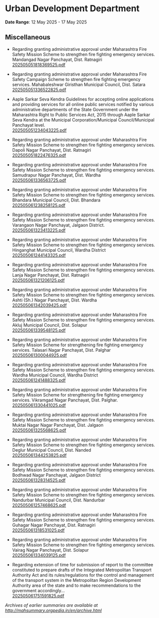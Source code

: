 # Urban Development Department

**Date Range**: 12 May 2025 - 17 May 2025


## Miscellaneous
- Regarding granting administrative approval under Maharashtra Fire Safety Mission Scheme to strengthen fire fighting emergency services. Mandangad Nagar Panchayat, Dist. Ratnagiri\
  [202505051818369525.pdf](https://gr.maharashtra.gov.in/Site/Upload/Government%20Resolutions/English/202505051818369525.pdf)

- Regarding granting administrative approval under Maharashtra Fire Safety Campaign Scheme to strengthen fire fighting emergency services. Mahabaleshwar Giristhan Municipal Council, Dist. Satara\
  [202505051336522825.pdf](https://gr.maharashtra.gov.in/Site/Upload/Government%20Resolutions/English/202505051336522825.pdf)

- Aaple Sarkar Seva Kendra Guidelines for accepting online applications and providing services for all online public services notified by various administrative departments of the State Government under the Maharashtra Right to Public Services Act, 2015 through Aaple Sarkar Seva Kendra at the Municipal Corporation/Municipal Council/Municipal Panchayat level.\
  [202505051234043225.pdf](https://gr.maharashtra.gov.in/Site/Upload/Government%20Resolutions/English/202505051234043225.pdf)

- Regarding granting administrative approval under Maharashtra Fire Safety Mission Scheme to strengthen fire fighting emergency services. Dapoli Nagar Panchayat, Dist. Ratnagiri\
  [202505051822476325.pdf](https://gr.maharashtra.gov.in/Site/Upload/Government%20Resolutions/English/202505051822476325.pdf)

- Regarding granting administrative approval under Maharashtra Fire Safety Mission Scheme to strengthen fire fighting emergency services. Samudrapur Nagar Panchayat, Dist. Wardha\
  [202505061336563725.pdf](https://gr.maharashtra.gov.in/Site/Upload/Government%20Resolutions/English/202505061336563725.pdf)

- Regarding granting administrative approval under Maharashtra Fire Safety Mission Scheme to strengthen fire fighting emergency services. Bhandara Municipal Council, Dist. Bhandara\
  [202505061238258125.pdf](https://gr.maharashtra.gov.in/Site/Upload/Government%20Resolutions/English/202505061238258125.pdf)

- Regarding granting administrative approval under Maharashtra Fire Safety Mission Scheme to strengthen fire fighting emergency services. Varangaon Nagar Panchayat, Jalgaon District.\
  [202505061323413225.pdf](https://gr.maharashtra.gov.in/Site/Upload/Government%20Resolutions/English/202505061323413225.pdf)

- Regarding granting administrative approval under Maharashtra Fire Safety Mission Scheme to strengthen fire fighting emergency services. Hinganghat Municipal Council, Wardha District\
  [202505061244143325.pdf](https://gr.maharashtra.gov.in/Site/Upload/Government%20Resolutions/English/202505061244143325.pdf)

- Regarding granting administrative approval under Maharashtra Fire Safety Mission Scheme to strengthen fire fighting emergency services. Lanja Nagar Panchayat, Dist. Ratnagiri\
  [202505061321206125.pdf](https://gr.maharashtra.gov.in/Site/Upload/Government%20Resolutions/English/202505061321206125.pdf)

- Regarding granting administrative approval under Maharashtra Fire Safety Mission Scheme to strengthen fire fighting emergency services. Ashti (Sh.) Nagar Panchayat, Dist. Wardha\
  [202505061342039425.pdf](https://gr.maharashtra.gov.in/Site/Upload/Government%20Resolutions/English/202505061342039425.pdf)

- Regarding granting administrative approval under Maharashtra Fire Safety Mission Scheme to strengthen fire fighting emergency services. Akluj Municipal Council, Dist. Solapur\
  [202505061339548125.pdf](https://gr.maharashtra.gov.in/Site/Upload/Government%20Resolutions/English/202505061339548125.pdf)

- Regarding granting administrative approval under Maharashtra Fire Safety Mission Scheme for strengthening fire fighting emergency services. Talasari Nagar Panchayat, Dist. Palghar\
  [202505061300044925.pdf](https://gr.maharashtra.gov.in/Site/Upload/Government%20Resolutions/English/202505061300044925.pdf)

- Regarding granting administrative approval under Maharashtra Fire Safety Mission Scheme to strengthen fire fighting emergency services. Wardha Municipal Council, Wardha District\
  [202505061241488325.pdf](https://gr.maharashtra.gov.in/Site/Upload/Government%20Resolutions/English/202505061241488325.pdf)

- Regarding granting administrative approval under Maharashtra Fire Safety Mission Scheme for strengthening fire fighting emergency services. Vikramgad Nagar Panchayat, Dist. Palghar.\
  [202505061330441025.pdf](https://gr.maharashtra.gov.in/Site/Upload/Government%20Resolutions/English/202505061330441025.pdf)

- Regarding granting administrative approval under Maharashtra Fire Safety Mission Scheme to strengthen fire fighting emergency services. Muktai Nagar Nagar Panchayat, Dist. Jalgaon\
  [202505061325568625.pdf](https://gr.maharashtra.gov.in/Site/Upload/Government%20Resolutions/English/202505061325568625.pdf)

- Regarding granting administrative approval under Maharashtra Fire Safety Mission Scheme to strengthen fire fighting emergency services. Deglur Municipal Council, Dist. Nanded\
  [202505061344253825.pdf](https://gr.maharashtra.gov.in/Site/Upload/Government%20Resolutions/English/202505061344253825.pdf)

- Regarding granting administrative approval under Maharashtra Fire Safety Mission Scheme to strengthen fire fighting emergency services. Bodhwad Nagar Panchayat, Jalgaon District\
  [202505061328314525.pdf](https://gr.maharashtra.gov.in/Site/Upload/Government%20Resolutions/English/202505061328314525.pdf)

- Regarding granting administrative approval under Maharashtra Fire Safety Mission Scheme to strengthen fire fighting emergency services. Nandurbar Municipal Council, Dist. Nandurbar\
  [202505061257468625.pdf](https://gr.maharashtra.gov.in/Site/Upload/Government%20Resolutions/English/202505061257468625.pdf)

- Regarding granting administrative approval under Maharashtra Fire Safety Mission Scheme to strengthen fire fighting emergency services. Guhagar Nagar Panchayat, Dist. Ratnagiri\
  [202505061318531025.pdf](https://gr.maharashtra.gov.in/Site/Upload/Government%20Resolutions/English/202505061318531025.pdf)

- Regarding granting administrative approval under Maharashtra Fire Safety Mission Scheme to strengthen fire fighting emergency services. Vairag Nagar Panchayat, Dist. Solapur\
  [202505061334039125.pdf](https://gr.maharashtra.gov.in/Site/Upload/Government%20Resolutions/English/202505061334039125.pdf)

- Regarding extension of time for submission of report to the committee constituted to prepare drafts of the Integrated Metropolitan Transport Authority Act and its rules/regulations for the control and management of the transport system in the Metropolitan Region Development Authority area of the state and to make recommendations to the government accordingly...\
  [202505061751591825.pdf](https://gr.maharashtra.gov.in/Site/Upload/Government%20Resolutions/English/202505061751591825.pdf)


*Archives of earlier summaries are available at http://mahsummary.orgpedia.in/en/archive.html*